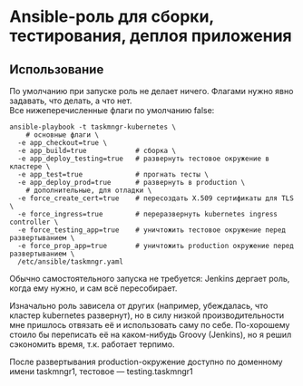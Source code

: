 # Ansible-роль для сборки, тестирования, деплоя приложения

## Использование
По умолчанию при запуске роль не делает ничего. Флагами нужно явно задавать, что делать, а что нет.  
Все нижеперечисленные флаги по умолчанию false:
```shell
ansible-playbook -t taskmngr-kubernetes \
    # основные флаги \
  -e app_checkout=true \
  -e app_build=true            # сборка \
  -e app_deploy_testing=true   # развернуть тестовое окружение в кластере \
  -e app_test=true             # прогнать тесты \
  -e app_deploy_prod=true      # развернуть в production \
    # дополнительные, для отладки \
  -e force_create_cert=true    # пересоздать X.509 сертификаты для TLS \
  -e force_ingress=true        # переразвернуть kubernetes ingress controller \
  -e force_testing_app=true    # уничтожить тестовое окружение перед развертыванием \
  -e force_prop_app=true       # уничтожить production окружение перед развертыванием \
  /etc/ansible/taskmngr.yaml
```

Обычно самостоятельного запуска не требуется: Jenkins дергает роль, когда ему нужно, и сам всё пересобирает.

Изначально роль зависела от других (например, убеждалась, что кластер kubernetes развернут), но в силу низкой производительности мне пришлось отвязать её и использовать саму по себе. По-хорошему стоило бы переписать её на каком-нибудь Groovy (Jenkins), но я решил сэкономить время, т.к. работает терпимо.

После развертывания production-окружение доступно по доменному имени taskmngr1, тестовое — testing.taskmngr1
